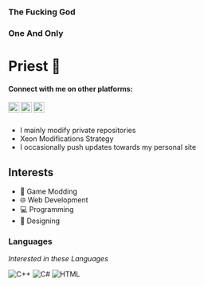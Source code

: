 ### The Fucking God
### One And Only

<!--
**MrCamDtix/Clarky** is a ✨ _special_ ✨ repository because its `README.md` (this file) appears on your GitHub profile.
-->

# Priest 🙌 

#### Connect with me on other platforms:

<a href="https://twitter.com/ClarkyXeon">
  <img align="left" alt="Twitter" width="22px" src="https://cdn.jsdelivr.net/npm/simple-icons@v3/icons/twitter.svg" />
</a>
<a href="https://discord.com/users/825012949290057751">
  <img align="left" alt="Discord" width="22px" src="https://cdn.jsdelivr.net/npm/simple-icons@v3/icons/discord.svg" />
</a>
<a href="https://steamcommunity.com/id/ClarkyTheGod">
  <img align="left" alt="Discord" width="22px" src="https://cdn.jsdelivr.net/npm/simple-icons@v3/icons/steam.svg" />
 </a>

<br />
<br />

- I mainly modify private repositories
- Xeon Modifications Strategy
- I occasionally push updates towards my personal site

## Interests
- 🔎 Game Modding
- 🌐 Web Development
- 💻 Programming
- 🎨 Designing

### Languages 

*Interested in these Languages*

![C++](https://img.shields.io/badge/-C++-blue?style=flat&logo=c%2B%2B&labelColor=444)
![C#](https://img.shields.io/badge/-C%23-blue?style=flat&logo=c-sharp&labelColor=444)
![HTML](https://img.shields.io/badge/HTML-Web%20Development-red)
